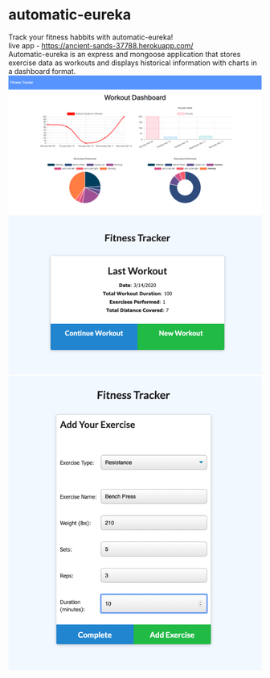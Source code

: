 # automatic-eureka
Track your fitness habbits with automatic-eureka! <br>
live app - https://ancient-sands-37788.herokuapp.com/<br>
Automatic-eureka is an express and mongoose application that stores exercise data as workouts and displays historical information with charts in a dashboard format.
![index](images/dashboard.PNG)
![index](images/index.PNG)
![index](images/add.PNG)
